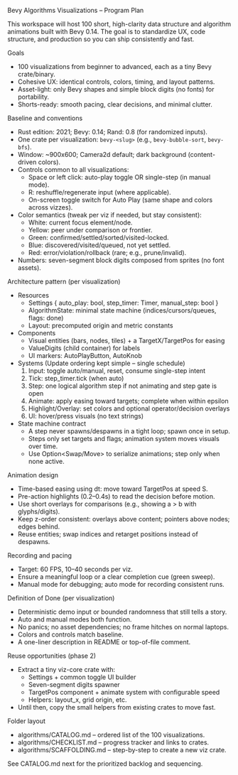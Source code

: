 Bevy Algorithms Visualizations – Program Plan

This workspace will host 100 short, high-clarity data structure and algorithm animations built with Bevy 0.14. The goal is to standardize UX, code structure, and production so you can ship consistently and fast.

Goals

- 100 visualizations from beginner to advanced, each as a tiny Bevy crate/binary.
- Cohesive UX: identical controls, colors, timing, and layout patterns.
- Asset-light: only Bevy shapes and simple block digits (no fonts) for portability.
- Shorts-ready: smooth pacing, clear decisions, and minimal clutter.

Baseline and conventions

- Rust edition: 2021; Bevy: 0.14; Rand: 0.8 (for randomized inputs).
- One crate per visualization: `bevy-<slug>` (e.g., `bevy-bubble-sort`, `bevy-bfs`).
- Window: ~900x600; Camera2d default; dark background (content-driven colors).
- Controls common to all visualizations:
  - Space or left click: auto-play toggle OR single-step (in manual mode).
  - R: reshuffle/regenerate input (where applicable).
  - On-screen toggle switch for Auto Play (same shape and colors across vizzes).
- Color semantics (tweak per viz if needed, but stay consistent):
  - White: current focus element/node.
  - Yellow: peer under comparison or frontier.
  - Green: confirmed/settled/sorted/visited-locked.
  - Blue: discovered/visited/queued, not yet settled.
  - Red: error/violation/rollback (rare; e.g., prune/invalid).
- Numbers: seven-segment block digits composed from sprites (no font assets).

Architecture pattern (per visualization)

- Resources
  - Settings { auto_play: bool, step_timer: Timer, manual_step: bool }
  - AlgorithmState: minimal state machine (indices/cursors/queues, flags: done)
  - Layout: precomputed origin and metric constants
- Components
  - Visual entities (bars, nodes, tiles) + a TargetX/TargetPos for easing
  - ValueDigits (child container) for labels
  - UI markers: AutoPlayButton, AutoKnob
- Systems (Update ordering kept simple – single schedule)
  1) Input: toggle auto/manual, reset, consume single-step intent
  2) Tick: step_timer.tick (when auto)
  3) Step: one logical algorithm step if not animating and step gate is open
  4) Animate: apply easing toward targets; complete when within epsilon
  5) Highlight/Overlay: set colors and optional operator/decision overlays
  6) UI: hover/press visuals (no text strings)
- State machine contract
  - A step never spawns/despawns in a tight loop; spawn once in setup.
  - Steps only set targets and flags; animation system moves visuals over time.
  - Use Option<Swap/Move> to serialize animations; step only when none active.

Animation design

- Time-based easing using dt: move toward TargetPos at speed S.
- Pre-action highlights (0.2–0.4s) to read the decision before motion.
- Use short overlays for comparisons (e.g., showing a > b with glyphs/digits).
- Keep z-order consistent: overlays above content; pointers above nodes; edges behind.
- Reuse entities; swap indices and retarget positions instead of despawns.

Recording and pacing

- Target: 60 FPS, 10–40 seconds per viz.
- Ensure a meaningful loop or a clear completion cue (green sweep).
- Manual mode for debugging; auto mode for recording consistent runs.

Definition of Done (per visualization)

- Deterministic demo input or bounded randomness that still tells a story.
- Auto and manual modes both function.
- No panics; no asset dependencies; no frame hitches on normal laptops.
- Colors and controls match baseline.
- A one-liner description in README or top-of-file comment.

Reuse opportunities (phase 2)

- Extract a tiny viz-core crate with:
  - Settings + common toggle UI builder
  - Seven-segment digits spawner
  - TargetPos component + animate system with configurable speed
  - Helpers: layout_x, grid origin, etc.
- Until then, copy the small helpers from existing crates to move fast.

Folder layout

- algorithms/CATALOG.md – ordered list of the 100 visualizations.
- algorithms/CHECKLIST.md – progress tracker and links to crates.
- algorithms/SCAFFOLDING.md – step-by-step to create a new viz crate.

See CATALOG.md next for the prioritized backlog and sequencing.
